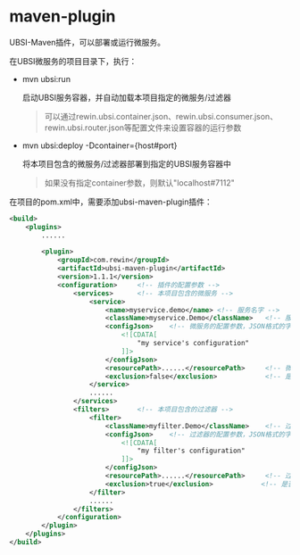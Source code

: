 # maven-plugin
UBSI-Maven插件，可以部署或运行微服务。



在UBSI微服务的项目目录下，执行：

- mvn ubsi:run

  启动UBSI服务容器，并自动加载本项目指定的微服务/过滤器

  > 可以通过rewin.ubsi.container.json、rewin.ubsi.consumer.json、rewin.ubsi.router.json等配置文件来设置容器的运行参数

  

- mvn ubsi:deploy -Dcontainer={host#port}

  将本项目包含的微服务/过滤器部署到指定的UBSI服务容器中

  > 如果没有指定container参数，则默认"localhost#7112"



在项目的pom.xml中，需要添加ubsi-maven-plugin插件：

```xml
<build>
    <plugins>
        ......
        
        <plugin>
            <groupId>com.rewin</groupId>
            <artifactId>ubsi-maven-plugin</artifactId>
            <version>1.1.1</version>
            <configuration>     <!-- 插件的配置参数 -->
                <services>      <!-- 本项目包含的微服务 -->
                    <service>
                        <name>myservice.demo</name>	<!-- 服务名字 -->
                        <className>myservice.Demo</className>	<!-- 服务类名 -->
                        <configJson>    <!-- 微服务的配置参数，JSON格式的字符串 -->
                            <![CDATA[
                                "my service's configuration"
                            ]]>
                        </configJson>
                        <resourcePath>......</resourcePath>		<!-- 微服务的资源文件目录 -->
                        <exclusion>false</exclusion>            <!-- 是否排除部署/加载 -->
                    </service>
                    ......
                </services>
                <filters>       <!-- 本项目包含的过滤器 -->
                    <filter>
                        <className>myfilter.Demo</className>	<!-- 过滤器类名 -->
                        <configJson>    <!-- 过滤器的配置参数，JSON格式的字符串 -->
                            <![CDATA[
                                "my filter's configuration"
                            ]]>
                        </configJson>
                        <resourcePath>......</resourcePath>		<!-- 过滤器的资源文件目录 -->
                        <exclusion>true</exclusion>            <!-- 是否排除部署/加载 -->
                    </filter>
                    ......
                </filters>
            </configuration>
        </plugin>
    </plugins>
</build>        
```

